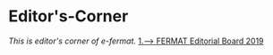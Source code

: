 # Editor's-Corner
*This is editor's corner of e-fermat.*
[1.--> FERMAT Editorial Board 2019](https://archive.org/details/fermat-editorial-board)

